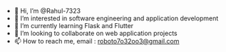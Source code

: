 - 👋 Hi, I’m @Rahul-7323
- 👀 I’m interested in software engineering and application development
- 🌱 I’m currently learning Flask and Flutter
- 💞️ I’m looking to collaborate on web application projects
- 📫 How to reach me, email : roboto7o32oo3@gmail.com

<!---
Rahul-7323/Rahul-7323 is a ✨ special ✨ repository because its `README.md` (this file) appears on your GitHub profile.
You can click the Preview link to take a look at your changes.
--->
